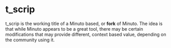 t_scrip
=======

t_scrip is the working title of a Minuto based, or __fork__ of Minuto.  The idea is that while Minuto appears to be a great tool, there may be certain modifications that may provide different, context based value, depending on the community using it.
